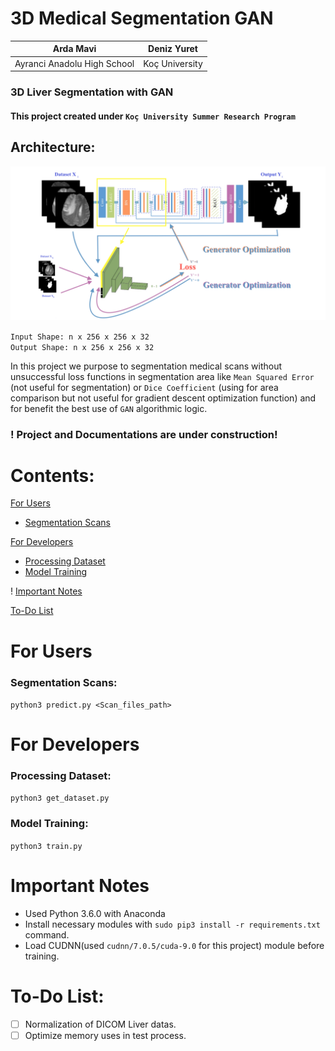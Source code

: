 # 3D Medical Segmentation GAN

|Arda Mavi|Deniz Yuret|
|:-:|:-:|
|Ayranci Anadolu High School|Koç University|

### 3D Liver Segmentation with GAN

#### This project created under `Koç University Summer Research Program`

## Architecture:
<img src="Assets/Model.png" width="600">

`Input Shape: n x 256 x 256 x 32`<br/>
`Output Shape: n x 256 x 256 x 32`

In this project we purpose to segmentation medical scans without unsuccessful loss functions in segmentation area like `Mean Squared Error` (not useful for segmentation) or `Dice Coefficient` (using for area comparison but not useful for gradient descent optimization function) and for benefit the best use of `GAN` algorithmic logic.

### ! Project and Documentations are under construction!

# Contents:
[For Users](#for-users)
- [Segmentation Scans](#segmentation-scans)

[For Developers](#for-developers)
- [Processing Dataset](#processing-dataset-command)
- [Model Training](#model-training)

! [Important Notes](#important-notes)

[To-Do List](#to-do-list)

# For Users

### Segmentation Scans:
`python3 predict.py <Scan_files_path>`


# For Developers

### Processing Dataset:
`python3 get_dataset.py`

### Model Training:
`python3 train.py`

# Important Notes
- Used Python 3.6.0 with Anaconda
- Install necessary modules with `sudo pip3 install -r requirements.txt` command.
- Load CUDNN(used `cudnn/7.0.5/cuda-9.0` for this project) module before training.


# To-Do List:
- [ ] Normalization of DICOM Liver datas.
- [ ] Optimize memory uses in test process.
